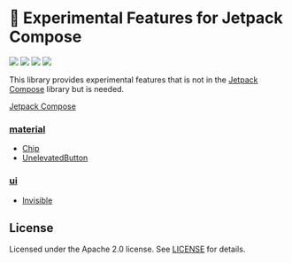 # 🧪 Experimental Features for Jetpack Compose

<a href="https://jitpack.io/#fornewid/compose-experimental"><img src="https://jitpack.io/v/fornewid/compose-experimental.svg"/></a>
<a href="https://github.com/fornewid/compose-experimental/actions/workflows/build.yaml"><img src="https://github.com/fornewid/compose-experimental/actions/workflows/build.yaml/badge.svg"/></a>
<a href="https://opensource.org/licenses/Apache-2.0"><img src="https://img.shields.io/badge/License-Apache%202.0-blue.svg"/></a>
<a href='https://developer.android.com'><img src='http://img.shields.io/badge/platform-android-green.svg'/></a>

This library provides experimental features that is not in the [Jetpack Compose](https://developer.android.com/jetpack/compose) library but is needed.


[Jetpack Compose](https://developer.android.com/jetpack/compose)

### [material](https://github.com/fornewid/compose-experimental/tree/main/material)

- [Chip](https://github.com/fornewid/compose-experimental/blob/main/material/src/main/java/soup/compose/material/chip/Chip.kt)
- [UnelevatedButton](https://github.com/fornewid/compose-experimental/blob/main/material/src/main/java/soup/compose/material/UnelevatedButton.kt)

### [ui](https://github.com/fornewid/compose-experimental/tree/main/ui)

- [Invisible](https://github.com/fornewid/compose-experimental/blob/main/ui/src/main/java/soup/compose/ui/Invisible.kt)


## License

Licensed under the Apache 2.0 license. See [LICENSE](https://github.com/fornewid/compose-experimental/blob/main/LICENSE) for details.
